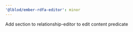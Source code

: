 ```yaml
---
'@lblod/ember-rdfa-editor': minor
---
```


Add section to relationship-editor to edit content predicate
